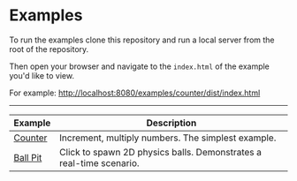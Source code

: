 # Examples

To run the examples clone this repository and run a local server from the root of the repository.

Then open your browser and navigate to the `index.html` of the example you'd like to view.

For example: <http://localhost:8080/examples/counter/dist/index.html>

---

Example | Description
--- | ---
[Counter](../examples/counter/dist/index.js) | Increment, multiply numbers. The simplest example.
[Ball Pit](../examples/ball_pit/dist/index.js) | Click to spawn 2D physics balls. Demonstrates a real-time scenario.
